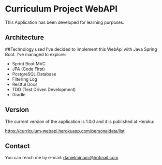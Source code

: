 # Curriculum Project WebAPI

This Application has been developed for learning purposes. 

## Architecture


##Technology used
I've decided to implement this WebApi with Java Spring Boot. I've managed to explore:  
  - Sprint Boot MVC
  - JPA (Code First)
  - PostgreSQL Database
  - Filtering Log
  - Restful Docs
  - TDD (Test Driven Development)
  - Gradle

## Version
The current version of the application is 1.0.0 and it is published at Heroku: 

https://curriculum-webapi.herokuapp.com/personaldata/list

## Contact
You can reach me by e-mail: danielminami@hotmail.com

